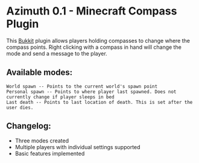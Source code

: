 Azimuth 0.1 - Minecraft Compass Plugin
=======================================

This [Bukkit](http://bukkit.org/) plugin allows players holding compasses to change where the compass points. Right clicking with a compass in hand will change the mode and send a message to the player.

Available modes:
----------------
	World spawn -- Points to the current world's spawn point
	Personal spawn -- Points to where player last spawned. Does not currently change if player sleeps in bed
	Last death -- Points to last location of death. This is set after the user dies.

Changelog:
----------
  * Three modes created
  * Multiple players with individual settings supported
  * Basic features implemented
